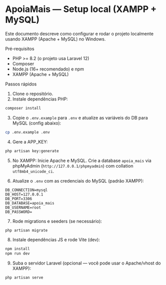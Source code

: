 # ApoiaMais — Setup local (XAMPP + MySQL)

Este documento descreve como configurar e rodar o projeto localmente usando XAMPP (Apache + MySQL) no Windows.

Pré-requisitos
- PHP >= 8.2 (o projeto usa Laravel 12)
- Composer
- Node.js (16+ recomendado) e npm
- XAMPP (Apache + MySQL)

Passos rápidos
1. Clone o repositório.
2. Instale dependências PHP:

```bash
composer install
```

3. Copie o `.env.example` para `.env` e atualize as variáveis do DB para MySQL (config abaixo):

```bash
cp .env.example .env
```

4. Gere a APP_KEY:

```bash
php artisan key:generate
```

5. No XAMPP: Inicie Apache e MySQL. Crie a database `apoia_mais` via phpMyAdmin (`http://127.0.0.1/phpmyadmin`) com collation `utf8mb4_unicode_ci`.

6. Atualize o `.env` com as credenciais do MySQL (padrão XAMPP):

```
DB_CONNECTION=mysql
DB_HOST=127.0.0.1
DB_PORT=3306
DB_DATABASE=apoia_mais
DB_USERNAME=root
DB_PASSWORD=
```

7. Rode migrations e seeders (se necessário):

```bash
php artisan migrate
```

8. Instale dependências JS e rode Vite (dev):

```bash
npm install
npm run dev
```

9. Suba o servidor Laravel (opcional — você pode usar o Apache/vhost do XAMPP):

```bash
php artisan serve
```
